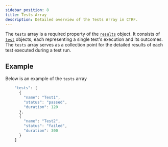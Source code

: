 ```yaml
---
sidebar_position: 8
title: Tests Array
description: Detailed overview of the Tests Array in CTRF.
---
```


The `tests` array is a required property of the [`results`](/docs/schema/results) object. It consists of [`test`](/docs/schema/test) objects, each representing a single test's execution and its outcomes. The `tests` array serves as a collection point for the detailed results of each test executed during a test run.

## Example

Below is an example of the `tests` array

```js
    "tests": [
      {
        "name": "Test1",
        "status": "passed",
        "duration": 120
      },
      {
        "name": "Test2",
        "status": "failed",
        "duration": 300
      }
    ]
```
